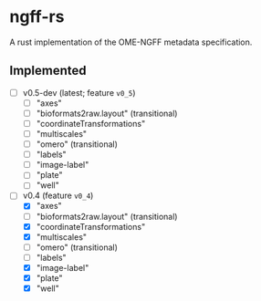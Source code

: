 # ngff-rs

A rust implementation of the OME-NGFF metadata specification.

## Implemented

- [ ] v0.5-dev (latest; feature `v0_5`)
  - [ ] "axes"
  - [ ] "bioformats2raw.layout" (transitional)
  - [ ] "coordinateTransformations"
  - [ ] "multiscales"
  - [ ] "omero" (transitional)
  - [ ] "labels"
  - [ ] "image-label"
  - [ ] "plate"
  - [ ] "well"
- [ ] v0.4 (feature `v0_4`)
  - [x] "axes"
  - [ ] "bioformats2raw.layout" (transitional)
  - [x] "coordinateTransformations"
  - [x] "multiscales"
  - [ ] "omero" (transitional)
  - [ ] "labels"
  - [x] "image-label"
  - [x] "plate"
  - [x] "well"
